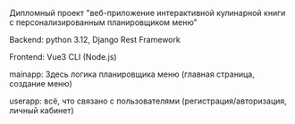 Дипломный проект "веб-приложение интерактивной кулинарной книги с персонализированным планировщиком меню"

Backend: python 3.12, Django Rest Framework

Frontend: Vue3 CLI (Node.js)

mainapp:
Здесь логика планировщика меню (главная страница, создание меню)

userapp:
всё, что связано с пользователями (регистрация/авторизация, личный кабинет)